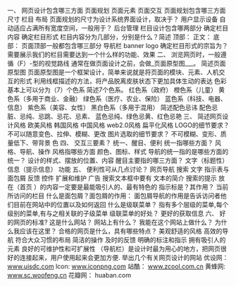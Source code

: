 一、
	网页设计包含哪三方面
		页面规划
		页面元素
		页面交互
	页面规划包含哪三方面
		尺寸
		栏目
		布局
	页面规划的尺寸为设计系统界面设计，取决于？
		用户显示设备
	自动适应占满所有宽度空间，一般用于？
	  后台管理
	栏目设计包含哪两部分
		确定栏目内容
		确定栏目形式
	栏目内容分为几部分，分别是什么？简述
    顶部：
    正文：
    底部：
	页面顶部一般都包含哪三部分
		导航栏 banner  logo
	确定栏目形式的宗旨为？
		需要展示我们的栏目需要达到一个什么样的功能、效果
二、
	浏览网页时，一般遵循（F）-型的视觉路线
	通常在做页面设计之前，会做_页面原型图___。
	简述页面原型图
		页面原型图是一个框架设计，简单来说就是将页面的模块、元素、人机交互的形式
		利用线框描述的方法，将产品脱离皮肤状态下更加具体生动的表达
	色彩基本上可以分为（7）个色系
	简述7个色系。
		红色系（政府）
		橙色系（儿童）
		黄色系（多用于商业、金融）
		绿色系（医疗、农业、保险）
		蓝色系（科技、电器、信息）
		紫色系（美容、女性）
		黑白色系（多用于混用）
	简述配色忌讳
		配色忌脏、忌纯、忌跳、忌花、忌素、
		蓝色忌纯、绿色忌黄、红色忌艳
三、
	简述网页设计风格
		欧美风格
		韩国风格
		中国风格
		web2.0风格
		扁平化风格
	LOGO的细节要求？
		不可以随意变色、拉伸、模糊、更改
	图片选取的细节要求？
		不可模糊、变形、质量低下、带背景 色
四、
	交互三要素？
		统一、醒目、便利
	统一指哪些方面？
		风格、导航、操作
	风格指哪些方面
    颜色、图标、样式
	导航的统一指的是哪些方面的统一？
	  设计的样式、摆放的位置、内容
	醒目主要指的哪三方面？
		文字（标题性）
		信息（提示信息）
		功能
五、
	便利性可从几点讨论？
		网页导航
		搜索
		文字
		指示表与面包屑
		反馈
		控件
		扩展和维护
		广告
	搜索文本框中要有
		文本的简介 搜索的提示
	放在（首页 ）的内容一定要是最能吸引人的、最有特色的
	指示标是？其作用？
    当前所访问的栏目
	什么是面包屑？面包屑的作用：
		面包屑导航的作用是告诉访问者他们目前在网站中的位置以及如何返回
	什么是级联菜单？
		指有多个层级的菜单,每个级别的菜单,有与之相关联的子级菜单
	级联菜单的好处？
    更好的获取信息
六、
	好的网页的标准?
		这是什么网站？
		网站上有什么？
		我能在这个网站上做什么？
		为什么我应该在这里？
	合格的网页是什么，具有哪些特点？
		美观舒适的风格
		高效的导航
		符合大众习惯的布局
		简洁的操作
		及时的反馈
		明确的标注和指示
		拥有吸引人的元素
		良好的可维护性和可扩展性
	（导航栏）是设计时最为用心的地方，把网页很好的连接起来，用户使用起来会更加方便.
	举出几个有关网页设计的网站
		优设网：www.uisdc.com
    lcon: www.iconpng.com
    站酷： www.zcool.com.cn
    黄蜂网: www.sc.woofeng.cn
    花瓣网： huaban.com
